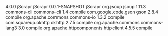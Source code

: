 <project xmlns="http://maven.apache.org/POM/4.0.0" xmlns:xsi="http://www.w3.org/2001/XMLSchema-instance" xsi:schemaLocation="http://maven.apache.org/POM/4.0.0 http://maven.apache.org/xsd/maven-4.0.0.xsd">
  <modelVersion>4.0.0</modelVersion>
  <groupId>jScrapr</groupId>
  <artifactId>jScrapr</artifactId>
  <version>0.0.1-SNAPSHOT</version>
  <name>jScrapr</name>
  <dependencies>
  	<dependency>
  		<groupId>org.jsoup</groupId>
  		<artifactId>jsoup</artifactId>
  		<version>1.11.3</version>
  	</dependency>
  	<dependency>
      <groupId>commons-cli</groupId>
      <artifactId>commons-cli</artifactId>
      <version>1.4</version>
      <scope>compile</scope>
    </dependency>
    <dependency>
      <groupId>com.google.code.gson</groupId>
      <artifactId>gson</artifactId>
      <version>2.8.4</version>
      <scope>compile</scope>
    </dependency>
    <dependency>
      <groupId>org.apache.commons</groupId>
      <artifactId>commons-io</artifactId>
      <version>1.3.2</version>
      <scope>compile</scope>
    </dependency>
    <dependency>
      <groupId>com.squareup.okhttp</groupId>
      <artifactId>okhttp</artifactId>
      <version>2.7.5</version>
      <scope>compile</scope>
    </dependency>
    <dependency>
      <groupId>org.apache.commons</groupId>
      <artifactId>commons-lang3</artifactId>
      <version>3.0</version>
      <scope>compile</scope>
    </dependency>
    <dependency>
      <groupId>org.apache.httpcomponents</groupId>
      <artifactId>httpclient</artifactId>
      <version>4.5.5</version>
      <scope>compile</scope>
    </dependency>
  </dependencies>
</project>